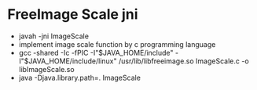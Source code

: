 FreeImage Scale jni
===================
* javah -jni ImageScale
* implement image scale function by c programming language
* gcc -shared -Ic -fPIC -I"$JAVA_HOME/include" -I"$JAVA_HOME/include/linux" /usr/lib/libfreeimage.so ImageScale.c -o libImageScale.so
* java -Djava.library.path=. ImageScale